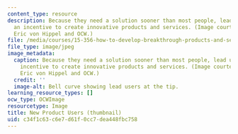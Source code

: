 ```yaml
---
content_type: resource
description: Because they need a solution sooner than most people, lead users have
  an incentive to create innovative products and services. (Image courtesy of Prof.
  Eric von Hippel and OCW.)
file: /media/courses/15-356-how-to-develop-breakthrough-products-and-services-spring-2004/c34f1c63c6e7d61f0cc7dea448fbc758_15-356s04-th.jpg
file_type: image/jpeg
image_metadata:
  caption: Because they need a solution sooner than most people, lead users have an
    incentive to create innovative products and services. (Image courtesy of Prof.
    Eric von Hippel and OCW.)
  credit: ''
  image-alt: Bell curve showing lead users at the tip.
learning_resource_types: []
ocw_type: OCWImage
resourcetype: Image
title: New Product Users (thumbnail)
uid: c34f1c63-c6e7-d61f-0cc7-dea448fbc758
---
```


